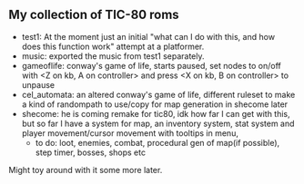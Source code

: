 ## My collection of TIC-80 roms
- test1: At the moment just an initial "what can I do with this, and how does this function work" attempt at a platformer.
- music: exported the music from test1 separately.
- gameoflife: conway's game of life, starts paused, set nodes to on/off  with <Z on kb, A on controller> and press <X on kb, B on controller> to unpause
- cel_automata: an altered conway's game of life, different ruleset to make a kind of randompath to use/copy for map generation in shecome later
- shecome: he is coming remake for tic80, idk how far I can get with this, but so far I have a system for map, an inventory system, stat system and player movement/cursor movement with tooltips in menu,
  - to do: loot, enemies, combat, procedural gen of map(if possible), step timer, bosses, shops etc



Might toy around with it some more later.
